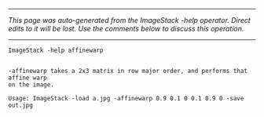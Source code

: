 
---

_This page was auto-generated from the ImageStack -help operator. Direct edits to it will be lost. Use the comments below to discuss this operation._

---

```
ImageStack -help affinewarp


-affinewarp takes a 2x3 matrix in row major order, and performs that affine warp
on the image.

Usage: ImageStack -load a.jpg -affinewarp 0.9 0.1 0 0.1 0.9 0 -save out.jpg

```